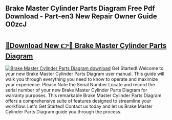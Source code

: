 ## Brake Master Cylinder Parts Diagram Free Pdf Download - Part-en3 New Repair Owner Guide O0zcJ

# <h2><a href="http://dfsvrp8.blite.top/?on=Brake+Master+Cylinder+Parts+Diagram">🔗Download New 👉🔴 Brake Master Cylinder Parts Diagram</a></h2>

[![Brake Master Cylinder Parts Diagram download](https://i.imgur.com/lujVjoI.png)](http://dfsvrp8.blite.top/?on=Brake+Master+Cylinder+Parts+Diagram)
Get Started! Welcome to your new Brake Master Cylinder Parts Diagram user manual. This guide will walk you through everything you need to know to operate and maximize your experience. Please Note the Serial Number Locate and record the serial number of your new Brake Master Cylinder Parts Diagram for warranty purposes. This remarkable Brake Master Cylinder Parts Diagram offers a comprehensive suite of features designed to streamline your workflow. Let's Get Started! Contact us today and let us Brake Master Cylinder Parts Diagram guide you through the process.
